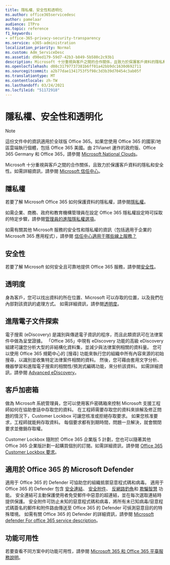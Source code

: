 ```yaml
---
title: 隱私權、安全性和透明化
ms.author: office365servicedesc
author: pamelaar
audience: ITPro
ms.topic: reference
f1_keywords:
- office-365-privacy-security-transparency
ms.service: o365-administration
localization_priority: Normal
ms.custom: Adm_ServiceDesc
ms.assetid: d90ed179-59d7-42b3-b849-5b580c2c93b1
description: Microsoft 十分重視與客戶之間的合作關係，且致力於保護客戶資料的隱私和安全性。 如需詳細資訊，請參閱 Microsoft 信任中心。
ms.openlocfilehash: d08c31797737381b6ff01a42bb9dc1630d692711
ms.sourcegitcommit: a2b77dae1341753f5f98c3d3b39d70454c3ab05f
ms.translationtype: MT
ms.contentlocale: zh-TW
ms.lasthandoff: 03/24/2021
ms.locfileid: "51172918"
---
```

# <a name="privacy-security-and-transparency"></a>隱私權、安全性和透明化

> [!NOTE]
> 這份文件中的資訊適用於全球版 Office 365。如果您使用 Office 365 的國家/地區雲端執行個體，包括 Office 365 美國。由 21Vianet 運作的政府版、Office 365 Germany 和 Office 365，請參閱 [Microsoft National Clouds](https://go.microsoft.com/fwlink/?linkid=841582)。 
  
Microsoft 十分重視與客戶之間的合作關係，且致力於保護客戶資料的隱私和安全性。如需詳細資訊，請參閱 [Microsoft 信任中心](https://go.microsoft.com/fwlink/?LinkID=717951&amp;clcid=0x409)。
  
## <a name="privacy"></a>隱私權

若要了解 Microsoft Office 365 如何保護資料的隱私權，請參閱[隱私權](https://go.microsoft.com/fwlink/?LinkID=717953&amp;clcid=0x409)。 
  
如需企業、商務、政府和教育機構管理員在設定 Office 365 隱私權設定時可採取的特定步驟，請參閱[管理員的進階隱私權選項](https://go.microsoft.com/fwlink/p/?LinkID=285202)。
  
如需有關其他 Microsoft 服務的安全性和隱私權的資訊（包括適用于企業的 Microsoft 365 應用程式），請參閱 [信任中心適用于哪些線上服務？](https://www.microsoft.com/trustcenter/default.aspx)
  
## <a name="security"></a>安全性

若要了解 Microsoft 如何安全且可靠地提供 Office 365 服務，請參閱[安全性](https://go.microsoft.com/fwlink/?LinkID=717954&amp;clcid=0x409)。
  
## <a name="transparency"></a>透明度

身為客戶，您可以找出資料的所在位置、Microsoft 可以存取的位置，以及我們在內部對該資訊的處理方式。 如需詳細資訊，請參閱[透明度](https://go.microsoft.com/fwlink/?LinkID=717955&amp;clcid=0x409)。
  
## <a name="advanced-ediscovery"></a>進階電子文件探索

電子搜索 (eDiscovery) 是識別與傳遞電子資訊的程序，而且此類資訊可在法律案件中做為呈堂證據。 「Office 365」中現有 eDiscovery 功能的高級 eDiscovery 組建可讓您分析大型的非結構化資料集，並減少與法律案例相關的資料量。 您可以使用 Office 365 規範中心的 [搜尋] 功能來執行您的組織中所有內容來源的初始搜尋，以識別並收集特定法律案件相關的資料。 然後，您可藉由套用文字分析、機器學習和進階電子搜索的相關性/預測式編碼功能，來分析該資料。 如需詳細資訊，請參閱 [Advanced eDiscovery](/microsoft-365/compliance/overview-ediscovery-20)。
  
## <a name="customer-lockbox"></a>客戶加密箱

做為 Microsoft 系統管理員，您可以使用客戶密碼箱來控制 Microsoft 支援工程師如何在協助會話中存取您的資料。 在工程師需要存取您的資料來排解及修正問題的情況下，Customer Lockbox 可讓您核准或拒絕存取要求。 如果您核准要求，工程師就能夠存取資料。 每個要求都有到期時間，問題一旦解決，就會關閉要求並撤銷存取權。
  
Customer Lockbox 隨附於 Office 365 企業版 5 計劃，您也可以隨著其他 Office 365 企業版計劃一起購買個別的訂閱。如需詳細資訊，請參閱 [Office 365 Customer Lockbox 要求](/microsoft-365/compliance/customer-lockbox-requests)。
  
## <a name="microsoft-defender-for-office-365"></a>適用於 Office 365 的 Microsoft Defender

適用于 Office 365 的 Defender 可協助您的組織抵禦惡意程式碼和病毒。 適用于 Office 365 的 Defender 包含 [安全連結](/office365/securitycompliance/atp-safe-links)、 [安全附件](/office365/securitycompliance/atp-safe-attachments)、 [反網路釣魚](/office365/securitycompliance/atp-anti-phishing)和 [欺騙智慧](/office365/securitycompliance/learn-about-spoof-intelligence) 功能。 安全連結可主動保護使用者免受郵件中惡意的超連結，並在每次選取連結時提供保護。 安全附件可防止未知的惡意程式碼和病毒，將所有未已知病毒/惡意程式碼簽名的郵件和附件路由傳送至 Office 365 的 Defender 可偵測惡意目的的特殊環境。 如需有關 Office 365 的 Defender 的詳細資訊，請參閱 [Microsoft defender For office 365 service description](../office-365-advanced-threat-protection-service-description.md)。
  
## <a name="feature-availability"></a>功能可用性

若要查看不同方案中的功能可用性，請參閱 [Microsoft 365 和 Office 365 平臺服務說明](office-365-platform-service-description.md)。